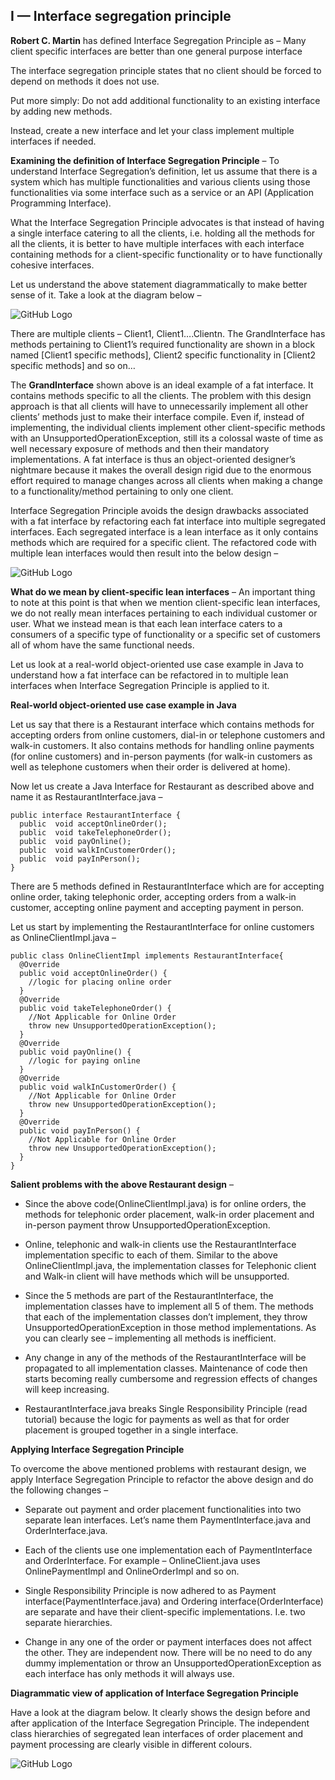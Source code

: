 ## I — Interface segregation principle

**Robert C. Martin** has defined Interface Segregation Principle as – 
Many client specific interfaces are better than one general purpose interface


The interface segregation principle states that no client should be forced to depend on methods it does not use.

Put more simply: Do not add additional functionality to an existing interface by adding new methods.

Instead, create a new interface and let your class implement multiple interfaces if needed.

**Examining the definition of Interface Segregation Principle** – To understand Interface Segregation’s definition, let us assume that there is a system which has multiple functionalities and various clients using those functionalities via some interface such as a service or an API (Application Programming Interface).

What the Interface Segregation Principle advocates is that instead of having a single interface catering to all the clients, i.e. holding all the methods for all the clients, it is better to have multiple interfaces with each interface containing methods for a client-specific functionality or to have functionally cohesive interfaces.

Let us understand the above statement diagrammatically to make better sense of it. Take a look at the diagram below –

![GitHub Logo](/InterfaceSegregation-Example1.JPG)

There are multiple clients – Client1, Client1….Clientn. The GrandInterface has methods pertaining to Client1’s required functionality are shown in a block named [Client1 specific methods], Client2 specific functionality in [Client2 specific methods] and so on…

The **GrandInterface** shown above is an ideal example of a fat interface. It contains methods specific to all the clients. The problem with this design approach is that all clients will have to unnecessarily implement all other clients’ methods just to make their interface compile. Even if, instead of implementing, the individual clients implement other client-specific methods with an UnsupportedOperationException, still its a colossal waste of time as well necessary exposure of methods and then their mandatory implementations. A fat interface is thus an object-oriented designer’s nightmare because it makes the overall design rigid due to the enormous effort required to manage changes across all clients when making a change to a functionality/method pertaining to only one client.

Interface Segregation Principle avoids the design drawbacks associated with a fat interface by refactoring each fat interface into multiple segregated interfaces. Each segregated interface is a lean interface as it only contains methods which are required for a specific client. The refactored code with multiple lean interfaces would then result into the below design –

![GitHub Logo](/InterfaceSegregation-Example2.JPG)

**What do we mean by client-specific lean interfaces** – An important thing to note at this point is that when we mention client-specific lean interfaces, we do not really mean interfaces pertaining to each individual customer or user. What we instead mean is that each lean interface caters to a consumers of a specific type of functionality or a specific set of customers all of whom have the same functional needs.

Let us look at a real-world object-oriented use case example in Java to understand how a fat interface can be refactored in to multiple lean interfaces when Interface Segregation Principle is applied to it.

**Real-world object-oriented use case example in Java**

Let us say that there is a Restaurant interface which contains methods for accepting orders from online customers, dial-in or telephone customers and walk-in customers. It also contains methods for handling online payments (for online customers) and in-person payments (for walk-in customers as well as telephone customers when their order is delivered at home).

Now let us create a Java Interface for Restaurant as described above and name it as RestaurantInterface.java –

```
public interface RestaurantInterface {
  public  void acceptOnlineOrder();
  public  void takeTelephoneOrder();
  public  void payOnline();
  public  void walkInCustomerOrder();
  public  void payInPerson();
}
```
There are 5 methods defined in RestaurantInterface which are for accepting online order, taking telephonic order, accepting orders from a walk-in customer, accepting online payment and accepting payment in person.

Let us start by implementing the RestaurantInterface for online customers as OnlineClientImpl.java –

```
public class OnlineClientImpl implements RestaurantInterface{
  @Override
  public void acceptOnlineOrder() {
    //logic for placing online order
  }
  @Override
  public void takeTelephoneOrder() {
    //Not Applicable for Online Order
    throw new UnsupportedOperationException();      
  }
  @Override
  public void payOnline() {
    //logic for paying online       
  }
  @Override
  public void walkInCustomerOrder() {
    //Not Applicable for Online Order
    throw new UnsupportedOperationException();
  }
  @Override
  public void payInPerson() {
    //Not Applicable for Online Order
    throw new UnsupportedOperationException();      
  }
}
```

**Salient problems with the above Restaurant design** –
* Since the above code(OnlineClientImpl.java) is for online orders, the methods for telephonic order placement, walk-in order placement and in-person payment throw UnsupportedOperationException.

* Online, telephonic and walk-in clients use the RestaurantInterface implementation specific to each of them. Similar to the above OnlineClientImpl.java, the implementation classes for Telephonic client and Walk-in client will have methods which will be unsupported.

* Since the 5 methods are part of the RestaurantInterface, the implementation classes have to implement all 5 of them. The methods that each of the implementation classes don’t implement, they throw UnsupportedOperationException in those method implementations. As you can clearly see – implementing all methods is inefficient.

* Any change in any of the methods of the RestaurantInterface will be propagated to all implementation classes. Maintenance of code then starts becoming really cumbersome and regression effects of changes will keep increasing.

* RestaurantInterface.java breaks Single Responsibility Principle (read tutorial) because the logic for payments as well as that for order placement is grouped together in a single interface.

**Applying Interface Segregation Principle**

To overcome the above mentioned problems with restaurant design, we apply Interface Segregation Principle to refactor the above design and do the following changes –

* Separate out payment and order placement functionalities into two separate lean interfaces. Let’s name them PaymentInterface.java and OrderInterface.java.

* Each of the clients use one implementation each of PaymentInterface and OrderInterface. For example – OnlineClient.java uses OnlinePaymentImpl and OnlineOrderImpl and so on.

* Single Responsibility Principle is now adhered to as Payment interface(PaymentInterface.java) and Ordering interface(OrderInterface) are separate and have their client-specific implementations. I.e. two separate hierarchies.

* Change in any one of the order or payment interfaces does not affect the other. They are independent now.
There will be no need to do any dummy implementation or throw an UnsupportedOperationException as each interface has only methods it will always use.

**Diagrammatic view of application of Interface Segregation Principle**

Have a look at the diagram below. It clearly shows the design before and after application of the Interface Segregation Principle. The independent class hierarchies of segregated lean interfaces of order placement and payment processing are clearly visible in different colours.

![GitHub Logo](/InterfaceSegregation-Example3.JPG)
